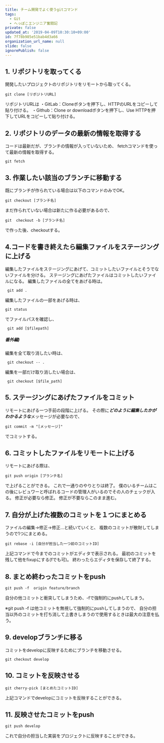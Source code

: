 ```yaml
---
title: チーム開発でよく使うgitコマンド
tags:
  - Git
  - へっぽこエンジニア奮闘記
private: false
updated_at: '2019-04-09T10:30:10+09:00'
id: 7f78b985e51bab4d3a66
organization_url_name: null
slide: false
ignorePublish: false
---
```


## 1. リポジトリを取ってくる
開発したいプロジェクトのリポジトリをリモートから取ってくる。

```
git clone [リポジトリURL]
```
リポジトリURLは
・GitLab：Cloneボタンを押下し、HTTPのURLをコピーして貼り付ける。
・Github：Clone or downloadボタンを押下し、Use HTTPを押下してURLをコピーして貼り付ける。

## 2. リポジトリのデータの最新の情報を取得する
コードは最新だが、ブランチの情報が入っていないため、
fetchコマンドを使って最新の情報を取得する。

```
git fetch
```

## 3. 作業したい該当のブランチに移動する
既にブランチが作られている場合は以下のコマンドのみでOK。

```
git checkout [ブランチ名]
```

まだ作られていない場合は新たに作る必要があるので、

```
git  checkout -b [ブランチ名]
```
で作った後、checkoutする。

## 4.コードを書き終えたら編集ファイルをステージングに上げる
編集したファイルをステージングにあげて、コミットしたいファイルとそうでないファイルを分ける。
ステージングにあげたファイルはコミットしたいファイルになる。
編集したファイルの全てをあげる時は。

```
 git add . 
```
編集したファイルの一部をあげる時は、

```
git status
```

でファイルパスを確認し、

```
 git add [$filepath]
```

##### 番外編)
編集を全て取り消したい時は、

```
 git checkout -- .
```

編集を一部だけ取り消したい場合は、

```
 git checkout [$file_path]
```

## 5. ステージングにあげたファイルをコミット
リモートにあげる一つ手前の段階に上げる。
その際に***どのように編集したかがわかるような***メッセージが必要なので、

```
git commit -m "[メッセージ]"
```
でコミットする。

## 6. コミットしたファイルをリモートに上げる
リモートにあげる際は、

```
git push origin [ブランチ名]
```
で上げることができる。
これで一通りのやりとりは終了。
僕のいるチームはこの後にレビュワーと呼ばれるコードの管理人がいるのでその人のチェックが入る。
修正が必要なら修正。
修正が不要ならこのまま進む。

## 7. 自分が上げた複数のコミットを１つにまとめる
ファイルの編集→修正→修正...と続いていくと、
複数のコミットが散財してしまうので1つにまとめる。

```
git rebase -i [自分が担当した一つ前のコミットID]
```
上記コマンドで今までのコミットがエディタで表示される。
最初のコミットを残して他をfixupにする(fでも可)。
終わったらエディタを保存して終了する。

## 8. まとめ終わったコミットをpush

```
git push -f  origin feature/branch
```
自分の他コミットと衝突してしまうため、-fで強制的にpushしてしまう。

※git push -f は他コミットを無視して強制的にpushしてしまうので、
自分の担当以外のコミットを打ち消して上書きしまうので使用するときは最大の注意を払う。

## 9. developブランチに移る
コミットをdevelopに反映するためにブランチを移動させる。

```
git checkout develop
```

## 10. コミットを反映させる

```
git cherry-pick [まとめたコミットID]
```
上記コマンドでdevelopにコミットを反映することができる。

## 11. 反映させたコミットをpush

```
git push develop
```
これで自分の担当した実装をプロジェクトに反映することができる。
